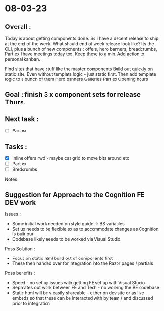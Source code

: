 # 08-03-23

## Overall :
Today is about getting components done. So i have a decent release to ship at the end of the week.
What should end of week release look like?
Its the CLI, plus a bunch of new components :  offers, hero banners, breadcrumbs, Part ex
I have meetings today too. Keep these to a min.
Add action to personal kanban.

Find sites that have stuff like the master components
Build out quickly on static site. Even without template logic - just static first.
Then add template logic to a bunch of them
Hero banners
Galleries
Part ex
Opening hours


## Goal : finish 3 x component sets for release Thurs.

## Next task :
- [ ] Part ex

## Tasks :
- [x] Inline offers rwd - maybe css grid to move bits around etc
- [ ] Part ex
- [ ] Bredcrumbs

Notes

## Suggestion for Approach to the Cognition FE DEV work

Issues :
- Some initial work needed on style guide -> BS variables
- Set up needs to be flexible so as to accommodate changes as Cognition is built out
- Codebase likely needs to be worked via Visual Studio.

Poss Solution :
- Focus on static html build out of components first
- These then handed over for integration into the Razor pages / partials

Poss benefits :
- Speed - no set up issues with getting FE set up with Visual Studio
- Separates out work between FE and Tech - no working the BE codebase
- Static html will be v easily shareable - either on dev site or as live embeds so that these can be interacted with by team / and discussed prior to integration

